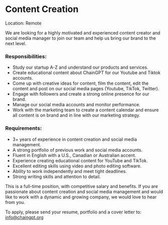 # Content Creation

Location: Remote

We are looking for a highly motivated and experienced content creator and social media manager to join our team and help us bring our brand to the next level.

### Responsibilities:

* Study our startup A-Z and understand our products and services.
* Create educational content about ChainGPT for our Youtube and Tiktok accounts.
* Come up with creative ideas for content, film the content, edit the content and post on our social media pages (Youtube, TikTok, Twitter).
* Engage with followers and create a strong online presence for our brand.
* Manage our social media accounts and monitor performance.
* Work with the marketing team to create a content calendar and ensure all content is on brand and in line with our marketing strategy.

### Requirements:

* 3+ years of experience in content creation and social media management.
* A strong portfolio of previous work and social media accounts.
* Fluent in English with a U.S., Canadian or Australian accent.
* Experience creating educational content for YouTube and TikTok.
* Excellent editing skills using video and photo editing software.
* Ability to work independently and meet tight deadlines.
* Strong writing skills and attention to detail.

This is a full-time position, with competitive salary and benefits. If you are passionate about content creation and social media management and would like to work with a dynamic and growing company, we would love to hear from you.

To apply, please send your resume, portfolio and a cover letter to: info@chaingpt.org&#x20;
